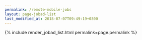 ```yaml
---
permalink: /remote-mobile-jobs
layout: page-jobad-list
last_modified_at: 2018-07-07T09:49:19+0300
---
```

{% include render_jobad_list.html permalink=page.permalink %}

